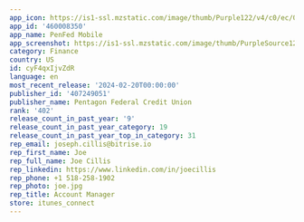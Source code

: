 ```yaml
---
app_icon: https://is1-ssl.mzstatic.com/image/thumb/Purple122/v4/c0/ec/0c/c0ec0c1c-b920-0352-0cfa-fc1aae651cf3/AppIcon-1x_U007emarketing-0-7-0-85-220-0.png/1024x1024bb.png
app_id: '460008350'
app_name: PenFed Mobile
app_screenshot: https://is1-ssl.mzstatic.com/image/thumb/PurpleSource126/v4/2d/15/fc/2d15fc80-f728-f064-c369-dbe504b52522/24b8a0e8-7462-46ab-8a79-d7e1996ca657_1__6.5_1242x2688.jpg/1242x2688bb.png
category: Finance
country: US
id: cyF4qxIjvZdR
language: en
most_recent_release: '2024-02-20T00:00:00'
publisher_id: '407249051'
publisher_name: Pentagon Federal Credit Union
rank: '402'
release_count_in_past_year: '9'
release_count_in_past_year_category: 19
release_count_in_past_year_top_in_category: 31
rep_email: joseph.cillis@bitrise.io
rep_first_name: Joe
rep_full_name: Joe Cillis
rep_linkedin: https://www.linkedin.com/in/joecillis
rep_phone: +1 518-258-1902
rep_photo: joe.jpg
rep_title: Account Manager
store: itunes_connect
---
```

